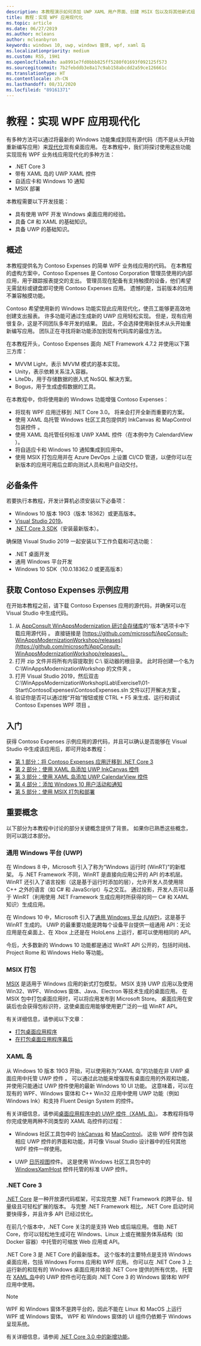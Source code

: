 ```yaml
---
description: 本教程演示如何添加 UWP XAML 用户界面、创建 MSIX 包以及将其他新式组件合并到 WPF 应用中。
title: 教程：实现 WPF 应用现代化
ms.topic: article
ms.date: 06/27/2019
ms.author: mcleans
author: mcleanbyron
keywords: windows 10, uwp, windows 窗体, wpf, xaml 岛
ms.localizationpriority: medium
ms.custom: RS5, 19H1
ms.openlocfilehash: aa8991e7fd0bbb825ff5280f01693f092125f573
ms.sourcegitcommit: 7b2febddb3e8a17c9ab158abcdd2a59ce126661c
ms.translationtype: HT
ms.contentlocale: zh-CN
ms.lasthandoff: 08/31/2020
ms.locfileid: "89161371"
---
```

# <a name="tutorial-modernize-a-wpf-app"></a>教程：实现 WPF 应用现代化 

有多种方法可以通过将最新的 Windows 功能集成到现有源代码（而不是从头开始重新编写应用）来[现代化](index.md)现有桌面应用。 在本教程中，我们将探讨使用这些功能实现现有 WPF 业务线应用现代化的多种方法：

* .NET Core 3
* 带有 XAML 岛的 UWP XAML 控件
* 自适应卡和 Windows 10 通知
* MSIX 部署

本教程需要以下开发技能：

* 具有使用 WPF 开发 Windows 桌面应用的经验。
* 具备 C# 和 XAML 的基础知识。
* 具备 UWP 的基础知识。

## <a name="overview"></a>概述

本教程提供名为 Contoso Expenses 的简单 WPF 业务线应用的代码。 在本教程的虚构方案中，Contoso Expenses 是 Contoso Corporation 管理员使用的内部应用，用于跟踪报表提交的支出。 管理员现在配备有支持触摸的设备，他们希望无需鼠标或键盘即可使用 Contoso Expenses 应用。 遗憾的是，当前版本的应用不兼容触摸功能。

Contoso 希望使用新的 Windows 功能实现此应用现代化，使员工能够更高效地创建支出报表。 许多功能可通过生成新的 UWP 应用轻松实现。 但是，现有应用很复杂，这是不同团队多年开发的结果。 因此，不会选择使用新技术从头开始重新编写应用。 团队正在寻找将新功能添加到现有代码库的最佳方法。

在本教程开头，Contoso Expenses 面向 .NET Framework 4.7.2 并使用以下第三方库：

* MVVM Light，表示 MVVM 模式的基本实现。
* Unity，表示依赖关系注入容器。
* LiteDb，用于存储数据的嵌入式 NoSQL 解决方案。
* Bogus，用于生成虚假数据的工具。

在本教程中，你将使用新的 Windows 功能增强 Contoso Expenses：

* 将现有 WPF 应用迁移到 .NET Core 3.0。 将来会打开全新而重要的方案。
* 使用 XAML 岛托管 Windows 社区工具包提供的 InkCanvas 和 MapControl 包装控件   。
* 使用 XAML 岛托管任何标准 UWP XAML 控件（在本例中为 CalendardView  ）。
* 将自适应卡和 Windows 10 通知集成到应用中。
* 使用 MSIX 打包应用并在 Azure DevOps 上设置 CI/CD 管道，以便你可以在新版本的应用可用后立即向测试人员和用户自动交付。

## <a name="prerequisites"></a>必备条件

若要执行本教程，开发计算机必须安装以下必备项：

* Windows 10 版本 1903（版本 18362）或更高版本。
* [Visual Studio 2019](https://www.visualstudio.com)。
* [.NET Core 3 SDK](https://dotnet.microsoft.com/download/dotnet-core/3.0)（安装最新版本）。

确保随 Visual Studio 2019 一起安装以下工作负载和可选功能：

* .NET 桌面开发
* 通用 Windows 平台开发
* Windows 10 SDK（10.0.18362.0 或更高版本）

## <a name="get-the-contoso-expenses-sample-app"></a>获取 Contoso Expenses 示例应用

在开始本教程之前，请下载 Contoso Expenses 应用的源代码，并确保可以在 Visual Studio 中生成代码。

1. 从 [AppConsult WinAppsModernization 研讨会存储库](https://github.com/Microsoft/AppConsult-WinAppsModernizationWorkshop)的“版本”选项卡中下载应用源代码  。 直接链接是 [https://github.com/microsoft/AppConsult-WinAppsModernizationWorkshop/releases](https://github.com/microsoft/AppConsult-WinAppsModernizationWorkshop/releases)。
2. 打开 zip 文件并将所有内容提取到 C:\\  驱动器的根目录。 此时将创建一个名为 C:\WinAppsModernizationWorkshop 的文件夹  。
3. 打开 Visual Studio 2019，然后双击 C:\WinAppsModernizationWorkshop\Lab\Exercise1\01-Start\ContosoExpenses\ContosoExpenses.sln 文件以打开解决方案  。
4. 验证你是否可以通过按“开始”按钮或按 CTRL + F5 来生成、运行和调试 Contoso Expenses WPF 项目  。

## <a name="get-started"></a>入门

获得 Contoso Expenses 示例应用的源代码，并且可以确认是否能够在 Visual Studio 中生成该应用后，即可开始本教程：

* [第 1 部分：将 Contoso Expenses 应用迁移到 .NET Core 3](modernize-wpf-tutorial-1.md)
* [第 2 部分：使用 XAML 岛添加 UWP InkCanvas 控件](modernize-wpf-tutorial-2.md)
* [第 3 部分：使用 XAML 岛添加 UWP CalendarView 控件](modernize-wpf-tutorial-3.md)
* [第 4 部分：添加 Windows 10 用户活动和通知](modernize-wpf-tutorial-4.md)
* [第 5 部分：使用 MSIX 打包和部署](modernize-wpf-tutorial-5.md)

## <a name="important-concepts"></a>重要概念

以下部分为本教程中讨论的部分关键概念提供了背景。 如果你已熟悉这些概念，则可以跳过本部分。

### <a name="universal-windows-platform-uwp"></a>通用 Windows 平台 (UWP)

在 Windows 8 中，Microsoft 引入了称为“Windows 运行时 (WinRT)”的新框架。 与 .NET Framework 不同，WinRT 是直接向应用公开的 API 的本机层。 WinRT 还引入了语言投影（这是基于运行时添加的层），允许开发人员使用除 C++ 之外的语言（如 C# 和 JavaScript）与之交互。 通过投影，开发人员可以基于 WinRT（利用使用 .NET Framework 生成应用时所获得的同一 C# 和 XAML 知识）生成应用。 

在 Windows 10 中，Microsoft 引入了[通用 Windows 平台 (UWP)](/windows/uwp/get-started/universal-application-platform-guide)，这是基于 WinRT 生成的。 UWP 的最重要功能是跨每个设备平台提供一组通用 API：无论应用是在桌面上、在 Xbox 上还是在 HoloLens 上运行，都可以使用相同的 API。

今后，大多数新的 Windows 10 功能都是通过 WinRT API 公开的，包括时间线、Project Rome 和 Windows Hello 等功能。

### <a name="msix-packaging"></a>MSIX 打包

[MSIX](/windows/msix/) 是适用于 Windows 应用的新式打包模型。 MSIX 支持 UWP 应用以及使用 Win32、WPF、Windows 窗体、Java、Electron 等技术生成的桌面应用。 在 MSIX 包中打包桌面应用时，可以将应用发布到 Microsoft Store。 桌面应用在安装后也会获得包标识符，这使桌面应用能够使用更广泛的一组 WinRT API。

有关详细信息，请参阅以下文章：

* [打包桌面应用程序](/windows/uwp/porting/desktop-to-uwp-root)
* [在打包桌面应用程序幕后](/windows/uwp/porting/desktop-to-uwp-behind-the-scenes)

### <a name="xaml-islands"></a>XAML 岛

从 Windows 10 版本 1903 开始，可以使用称为“XAML 岛”的功能在非 UWP 桌面应用中托管 UWP 控件  。 可以通过此功能来增强现有桌面应用的外观和功能，并使用只能通过 UWP 控件使用的最新 Windows 10 UI 功能。 这意味着，可以在现有的 WPF、Windows 窗体和 C++ Win32 应用中使用 UWP 功能（例如 Windows Ink）和支持 Fluent Design System 的控件。

有关详细信息，请参阅[桌面应用程序中的 UWP 控件（XAML 岛）](/windows/uwp/xaml-platform/xaml-host-controls)。 本教程将指导你完成使用两种不同类型的 XAML 岛控件的过程：

* Windows 社区工具包中的 [InkCanvas](/windows/communitytoolkit/controls/wpf-winforms/inkcanvas) 和 [MapControl](/windows/communitytoolkit/controls/wpf-winforms/mapcontrol)。 这些 WPF 控件包装相应 UWP 控件的界面和功能，并可像 Visual Studio 设计器中的任何其他 WPF 控件一样使用。

* UWP [日历视图](/windows/uwp/design/controls-and-patterns/calendar-view)控件。 这是使用 Windows 社区工具包中的 [WindowsXamlHost](/windows/communitytoolkit/controls/wpf-winforms/windowsxamlhost) 控件托管的标准 UWP 控件。

### <a name="net-core-3"></a>.NET Core 3

[.NET Core](/dotnet/core/) 是一种开放源代码框架，可实现完整 .NET Framework 的跨平台、轻量级且可轻松扩展的版本。 与完整 .NET Framework 相比，.NET Core 启动时间要快得多，并且许多 API 已经过优化。

在前几个版本中，.NET Core 关注的是支持 Web 或后端应用。 借助 .NET Core，你可以轻松地生成可在 Windows、Linux 上或在微服务体系结构（如 Docker 容器）中托管的可缩放 Web 应用或 API。

.NET Core 3 是 .NET Core 的最新版本。 这个版本的主要特点是支持 Windows 桌面应用，包括 Windows Forms 应用和 WPF 应用。 你可以在 .NET Core 3 上运行新的和现有的 Windows 桌面应用并体验 .NET Core 提供的所有优势。 托管在 [XAML 岛](xaml-islands.md)中的 UWP 控件也可在面向 .NET Core 3 的 Windows 窗体和 WPF 应用中使用。

> [!NOTE]
> WPF 和 Windows 窗体不是跨平台的，因此不能在 Linux 和 MacOS 上运行 WPF 或 Windows 窗体。 WPF 和 Windows 窗体的 UI 组件仍依赖于 Windows 呈现系统。

有关详细信息，请参阅 [.NET Core 3.0 中的新增功能](/dotnet/core/whats-new/dotnet-core-3-0)。